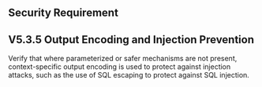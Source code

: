 ## Security Requirement

## V5.3.5 Output Encoding and Injection Prevention
Verify that where parameterized or safer mechanisms are not present, 
context-specific output encoding is used to protect against injection attacks, 
such as the use of SQL escaping to protect against SQL injection. 
